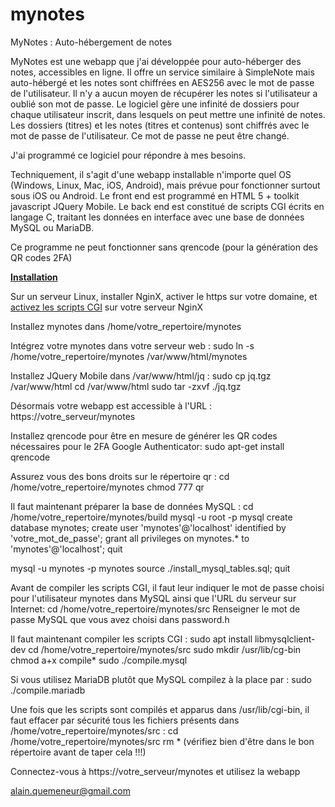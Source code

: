 # mynotes

MyNotes : Auto-hébergement de notes

MyNotes est une webapp que j'ai développée pour auto-héberger des notes, accessibles en ligne. Il offre un service similaire à SimpleNote mais auto-hébergé et les notes sont chiffrées en AES256 avec le mot de passe de l'utilisateur. Il n'y a aucun moyen de récupérer les notes si l'utilisateur a oublié son mot de passe. Le logiciel gère une infinité de dossiers pour chaque utilisateur inscrit, dans lesquels on peut mettre une infinité de notes. Les dossiers (titres) et les notes (titres et contenus) sont chiffrés avec le mot de passe de l'utilisateur. Ce mot de passe ne peut être changé.

J'ai programmé ce logiciel pour répondre à mes besoins.

Techniquement, il s'agit d'une webapp installable n'importe quel OS (Windows, Linux, Mac, iOS, Android), mais prévue pour fonctionner surtout sous iOS ou Android. Le front end est programmé en HTML 5 + toolkit javascript JQuery Mobile. Le back end est constitué de scripts CGI écrits en langage C, traitant les données en interface avec une base de données MySQL ou MariaDB.

Ce programme ne peut fonctionner sans qrencode (pour la génération des QR codes 2FA)

<strong><u>Installation</u></strong>

Sur un serveur Linux, installer NginX, activer le https sur votre domaine, et <a href="https://techexpert.tips/nginx/nginx-shell-script-cgi/">activez les scripts CGI</a> sur votre serveur NginX

Installez mynotes dans /home/votre_repertoire/mynotes

Intégrez votre mynotes dans votre serveur web :
sudo ln -s /home/votre_repertoire/mynotes /var/www/html/mynotes

Installez JQuery Mobile dans /var/www/html/jq :
sudo cp jq.tgz /var/www/html
cd /var/www/html
sudo tar -zxvf ./jq.tgz

Désormais votre webapp est accessible à l'URL : https://votre_serveur/mynotes

Installez qrencode pour être en mesure de générer les QR codes nécessaires pour le 2FA Google Authenticator:
sudo apt-get install qrencode

Assurez vous des bons droits sur le répertoire qr :
cd /home/votre_repertoire/mynotes
chmod 777 qr

Il faut maintenant préparer la base de données MySQL :
cd /home/votre_repertoire/mynotes/build
mysql -u root -p mysql
create database mynotes;
create user 'mynotes'@'localhost' identified by 'votre_mot_de_passe';
grant all privileges on mynotes.* to 'mynotes'@'localhost';
quit

mysql -u mynotes -p mynotes
source ./install_mysql_tables.sql;
quit

Avant de compiler les scripts CGI, il faut leur indiquer le mot de passe choisi pour l'utilisateur mynotes dans MySQL ainsi que l'URL du serveur sur Internet:
cd /home/votre_repertoire/mynotes/src
Renseigner le mot de passe MySQL que vous avez choisi dans password.h

Il faut maintenant compiler les scripts CGI :
sudo apt install libmysqlclient-dev
cd /home/votre_repertoire/mynotes/src
sudo mkdir /usr/lib/cg-bin
chmod a+x compile*
sudo ./compile.mysql

Si vous utilisez MariaDB plutôt que MySQL compilez à la place par :
sudo ./compile.mariadb

Une fois que les scripts sont compilés et apparus dans /usr/lib/cgi-bin, il faut effacer par sécurité tous les fichiers présents dans /home/votre_repertoire/mynotes/src :
cd /home/votre_repertoire/mynotes/src
rm * (vérifiez bien d'être dans le bon répertoire avant de taper cela !!!)

Connectez-vous à https://votre_serveur/mynotes et utilisez la webapp

alain.quemeneur@gmail.com